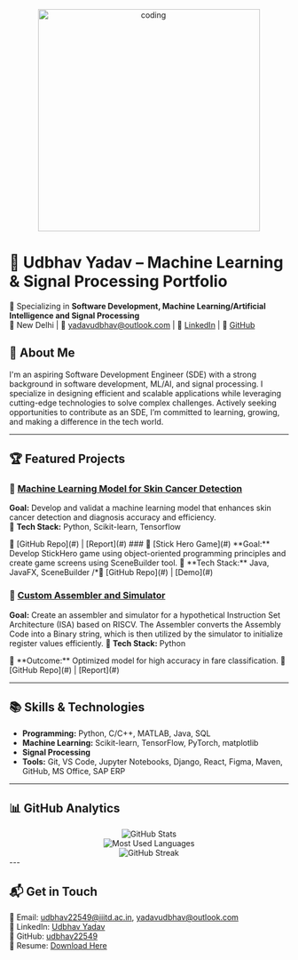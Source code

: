<div align="center" >
  <img width="400" src="https://media.giphy.com/media/L1R1tvI9svkIWwpVYr/giphy.gif" alt="coding">
</div>

# 🚀 Udbhav Yadav – Machine Learning & Signal Processing Portfolio  

🔬 Specializing in **Software Development, Machine Learning/Artificial Intelligence and Signal Processing**  
📍 New Delhi | 📧 yadavudbhav@outlook.com | 🔗 [LinkedIn](https://www.linkedin.com/in/udbhav-yadav/) | 🐍 [GitHub](https://github.com/udbhav22549)  

## 🔹 About Me  
I'm an aspiring Software Development Engineer (SDE) with a strong background in software development, ML/AI, and signal processing. I specialize in designing efficient and scalable applications while leveraging cutting-edge technologies to solve complex challenges. Actively seeking opportunities to contribute as an SDE, I’m committed to learning, growing, and making a difference in the tech world.   

---


## 🏆 Featured Projects  

### 📌 [Machine Learning Model for Skin Cancer Detection](#)
**Goal:** Develop and validat a machine learning model that enhances skin cancer detection and diagnosis accuracy and
 efficiency.  
🔹 **Tech Stack:** Python, Scikit-learn, Tensorflow   
<!-->🔗 [GitHub Repo](#) | [Report](#)  

### 📌 [Stick Hero Game](#)
**Goal:** Develop StickHero game using object-oriented programming principles and create game screens using SceneBuilder
 tool.  
🔹 **Tech Stack:** Java, JavaFX, SceneBuilder  
<!-->/*🔗 [GitHub Repo](#) | [Demo](#)  

### 📌 [Custom Assembler and Simulator](#)
**Goal:** Create an assembler and simulator for a hypothetical Instruction Set Architecture (ISA) based on RISCV. The Assembler converts the Assembly Code into a Binary string, which is then utilized by the simulator to initialize
 register values efficiently.
🔹 **Tech Stack:** Python  
<!-->🔹 **Outcome:** Optimized model for high accuracy in fare classification.  
<!-->🔗 [GitHub Repo](#) | [Report](#)  

---

## 📚 Skills & Technologies  
- **Programming:** Python, C/C++, MATLAB, Java, SQL  
- **Machine Learning:** Scikit-learn, TensorFlow, PyTorch, matplotlib
- **Signal Processing** 
- **Tools:** Git, VS Code, Jupyter Notebooks, Django, React, Figma, Maven, GitHub, MS Office, SAP ERP

---

## 📊 GitHub Analytics

<div align="center">
  <img src="https://github-readme-stats.vercel.app/api?username=udbhav22549&hide=stars&count_private=true&show_icons=true&theme=tokyonight&hide_border=true" alt="GitHub Stats" />
  <br>
  <img src="https://github-readme-stats.vercel.app/api/top-langs/?username=udbhav22549&theme=tokyonight&layout=compact&hide_border=true" alt="Most Used Languages" />
  <br>
  <img src="https://github-readme-streak-stats.herokuapp.com/?user=udbhav22549&theme=tokyonight&hide_border=true" alt="GitHub Streak" />
</div>
---

## 📬 Get in Touch  
📧 Email: udbhav22549@iiitd.ac.in, yadavudbhav@outlook.com </br>
🔗 LinkedIn: [Udbhav Yadav](https://www.linkedin.com/in/udbhav-yadav/)  
🐍 GitHub: [udbhav22549](https://github.com/udbhav22549)  
📂 Resume: [Download Here](https://drive.google.com/file/d/1x85WhB206z-daRWTgqfnw9PHUp36C1vl/view?usp=drive_link)
